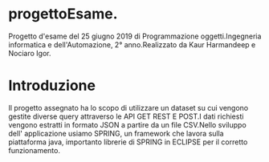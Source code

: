 # progettoEsame.
Progetto d'esame del 25 giugno 2019 di Programmazione oggetti.Ingegneria informatica e dell'Automazione, 2° anno.Realizzato da Kaur Harmandeep e Nociaro Igor.

# Introduzione
Il progetto assegnato ha lo scopo di utilizzare un dataset su cui vengono gestite diverse query attraverso le API GET REST E POST.I dati richiesti vengono estratti in formato JSON a partire da un file CSV.Nello sviluppo dell' applicazione usiamo SPRING, un framework che lavora sulla piattaforma java, importanto librerie di SPRING in ECLIPSE per il corretto funzionamento.

